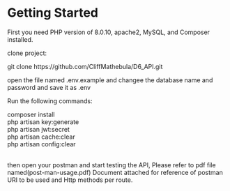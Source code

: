 <h1> Getting Started  </h1>

<p>First you need PHP version of 8.0.10, apache2, MySQL, and Composer installed.</P>
<p> clone project:</p>
<p> git clone https://github.com/CliffMathebula/D6_API.git </p> 
<p>open the file named .env.example and changee the database name and password and save it as .env</p>

<p> Run the following commands:</p>
composer install<br/>
php artisan key:generate <br/>
php artisan jwt:secret<br/>
php artisan cache:clear<br/>
php artisan config:clear<br/><br/>

<p>then open your postman and start testing the API, Please refer to pdf file named(post-man-usage.pdf) Document attached for reference of postman URI to be used and Http methods per route.
